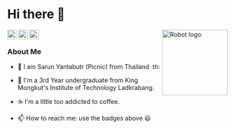 # Hi there 👋
<img alt="Robot logo" src="https://github.com/rajput2107/rajput2107/raw/master/Assets/Developer.gif" align="right" height="150" />

<a href="https://www.facebook.com/picnic101/">
  <img align="left" alt="Facebook" width="22px" src="https://cdn.jsdelivr.net/npm/simple-icons@v3/icons/facebook.svg" />
</a>

<a href="https://www.instagram.com/picnicc101/">
  <img align="left" alt="Instagram" width="22px" src="https://cdn.jsdelivr.net/npm/simple-icons@v3/icons/instagram.svg" />
</a>

<a href="https://leetcode.com/peetck/">
  <img align="left" alt="Instagram" width="22px" src="https://camo.githubusercontent.com/5a91ab591fd4bf773b89c32e017d97a46f1839cb/68747470733a2f2f63646e2e6a7364656c6976722e6e65742f6e706d2f73696d706c652d69636f6e734076332f69636f6e732f6c656574636f64652e737667" />
</a>

<br>

### About Me 

- :boy: I am Sarun Yantabutr (Picnic) from Thailand :th:

- 🔭 I'm a 3rd Year undergraduate from King Mongkut's Institute of Technology Ladkrabang.

- ☕ I'm a little too addicted to coffee.

- 📫 How to reach me: use the badges above 😃
